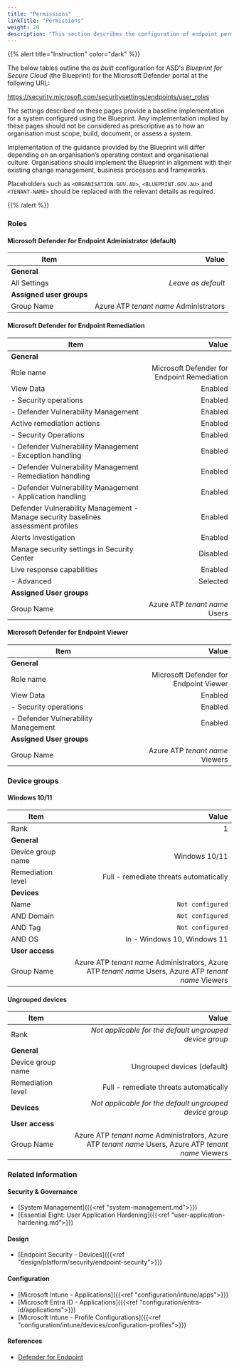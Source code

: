 ```yaml
---
title: "Permissions"
linkTitle: "Permissions"
weight: 20
description: "This section describes the configuration of endpoint permissions within Microsoft Defender associated with systems built according to the guidance provided by ASD's Blueprint for Secure Cloud."
---
```


{{% alert title="Instruction" color="dark" %}}

The below tables outline the *as built* configuration for ASD's *Blueprint for Secure Cloud* (the Blueprint) for the Microsoft Defender portal at the following URL:

<https://security.microsoft.com/securitysettings/endpoints/user_roles>

The settings described on these pages provide a baseline implementation for a system configured using the Blueprint. Any implementation implied by these pages should not be considered as prescriptive as to how an organisation must scope, build, document, or assess a system.

Implementation of the guidance provided by the Blueprint will differ depending on an organisation’s operating context and organisational culture. Organisations should implement the Blueprint in alignment with their existing change management, business processes and frameworks.

Placeholders such as `<ORGANISATION.GOV.AU>`, `<BLUEPRINT.GOV.AU>` and `<TENANT-NAME>` should be replaced with the relevant details as required.

{{% /alert %}}

### Roles

#### Microsoft Defender for Endpoint Administrator (default)

| Item                     |                                  Value |
| ------------------------ | -------------------------------------: |
| **General**              |                                        |
| All Settings             |                     *Leave as default* |
| **Assigned user groups** |                                        |
| Group Name               | Azure ATP *tenant name* Administrators |

#### Microsoft Defender for Endpoint Remediation

| Item                                                                              |                                       Value |
| --------------------------------------------------------------------------------- | ------------------------------------------: |
| **General**                                                                       |                                             |
| Role name                                                                         | Microsoft Defender for Endpoint Remediation |
| View Data                                                                         |                                     Enabled |
| - Security operations                                                             |                                     Enabled |
| - Defender Vulnerability Management                                               |                                     Enabled |
| Active remediation actions                                                        |                                     Enabled |
| - Security Operations                                                             |                                     Enabled |
| - Defender Vulnerability Management - Exception handling                          |                                     Enabled |
| - Defender Vulnerability Management - Remediation handling                        |                                     Enabled |
| - Defender Vulnerability Management - Application handling                        |                                     Enabled |
| Defender Vulnerability Management - Manage security baselines assessment profiles |                                     Enabled |
| Alerts investigation                                                              |                                     Enabled |
| Manage security settings in Security Center                                       |                                    Disabled |
| Live response capabilities                                                        |                                     Enabled |
| - Advanced                                                                        |                                    Selected |
| **Assigned User groups**                                                          |                                             |
| Group Name                                                                        |               Azure ATP *tenant name* Users |

#### Microsoft Defender for Endpoint Viewer

| Item                                |                                  Value |
| ----------------------------------- | -------------------------------------: |
| **General**                         |                                        |
| Role name                           | Microsoft Defender for Endpoint Viewer |
| View Data                           |                                Enabled |
| - Security operations               |                                Enabled |
| - Defender Vulnerability Management |                                Enabled |
| **Assigned User groups**            |                                        |
| Group Name                          |        Azure ATP *tenant name* Viewers |

### Device groups

#### Windows 10/11

| Item              |                                                                                                  Value |
| ----------------- | -----------------------------------------------------------------------------------------------------: |
| Rank              |                                                                                                      1 |
| **General**       |                                                                                                        |
| Device group name |                                                                                          Windows 10/11 |
| Remediation level |                                                                 Full - remediate threats automatically |
| **Devices**       |                                                                                                        |
| Name              |                                                                                       `Not configured` |
| AND Domain        |                                                                                       `Not configured` |
| AND Tag           |                                                                                       `Not configured` |
| AND OS            |                                                                            In - Windows 10, Windows 11 |
| **User access**   |                                                                                                        |
| Group Name        | Azure ATP *tenant name* Administrators, Azure ATP *tenant name* Users, Azure ATP *tenant name* Viewers |

#### Ungrouped devices

| Item              |                                                                                                  Value |
| ----------------- | -----------------------------------------------------------------------------------------------------: |
| Rank              |                                                *Not applicable for the default ungrouped device group* |
| **General**       |                                                                                                        |
| Device group name |                                                                            Ungrouped devices (default) |
| Remediation level |                                                                 Full - remediate threats automatically |
| **Devices**       |                                                *Not applicable for the default ungrouped device group* |
| **User access**   |                                                                                                        |
| Group Name        | Azure ATP *tenant name* Administrators, Azure ATP *tenant name* Users, Azure ATP *tenant name* Viewers |

### Related information

#### Security & Governance

* [System Management]({{<ref "system-management.md">}})
* [Essential Eight: User Application Hardening]({{<ref "user-application-hardening.md">}})
  
#### Design

* [Endpoint Security - Devices]({{<ref "design/platform/security/endpoint-security">}})
  
#### Configuration

* [Microsoft Intune - Applications]({{<ref "configuration/intune/apps">}})
* [Microsoft Entra ID - Applications]({{<ref "configuration/entra-id/applications">}})
* [Microsoft Intune - Profile Configurations]({{<ref "configuration/intune/devices/configuration-profiles">}})

#### References

* [Defender for Endpoint](https://learn.microsoft.com/microsoft-365/security/defender-endpoint)

